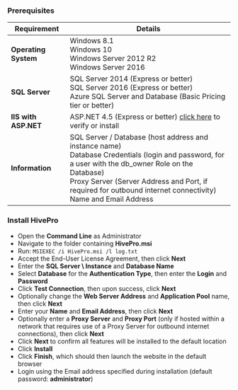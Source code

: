 ### Prerequisites

Requirement|Details|
------------ | ------------ |
**Operating System**|Windows 8.1<br>Windows 10<br>Windows Server 2012 R2<br>Windows Server 2016|
**SQL Server**|SQL Server 2014 (Express or better)<br>SQL Server 2016 (Express or better)<br>Azure SQL Server and Database (Basic Pricing tier or better)|
**IIS with ASP.NET**|ASP.NET 4.5 (Express or better) [click here](Enable-IIS-and-NET-45.md) to verify or install|
**Information**|SQL Server / Database (host address and instance name)<br>Database Credentials (login and password, for a user with the db_owner Role on the Database)<br>Proxy Server (Server Address and Port, if required for outbound internet connectivity)<br>Name and Email Address|

### Install HivePro
- Open the **Command Line** as Administrator
- Navigate to the folder containing **HivePro.msi**
- Run: `MSIEXEC /i HivePro.msi /l log.txt`
- Accept the End-User License Agreement, then click **Next**
- Enter the **SQL Server \ Instance** and **Database Name**
- Select **Database** for the **Authentication Type**, then enter the **Login** and **Password**
- Click **Test Connection**, then upon success, click **Next**
- Optionally change the **Web Server Address** and **Application Pool** name, then click **Next**
- Enter your **Name** and **Email Address**, then click **Next**
- Optionally enter a **Proxy Server** and **Proxy Port** (only if hosted within a network that requires use of a Proxy Server for outbound internet connections), then click **Next**
- Click **Next** to confirm all features will be installed to the default location
- Click **Install**
- Click **Finish**, which should then launch the website in the default browser
- Login using the Email address specified during installation (default password: **administrator**)
